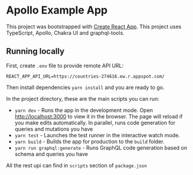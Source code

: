 # Apollo Example App

This project was bootstrapped with [Create React App](https://github.com/facebook/create-react-app). This project uses TypeScript, Apollo, Chakra UI and graphql-tools.

## Running locally

First, create `.env` file to provide remote API URL:

```
REACT_APP_API_URL=https://countries-274616.ew.r.appspot.com/
```

Then install dependencies `yarn install` and you are ready to go.

In the project directory, these are the main scripts you can run:

- `yarn dev` - Runs the app in the development mode. Open [http://localhost:3000](http://localhost:3000) to view it in the browser. The page will reload if you make edits automatically. In parallel, runs code generation for queries and mutations you have
- `yarn test` - Launches the test runner in the interactive watch mode.
- `yarn build` - Builds the app for production to the `build` folder.
- `yarn run graphql:generate` - Runs GraphQL code generation based on schema and queries you have

All the rest upi can find in `scripts` section of `package.json`
